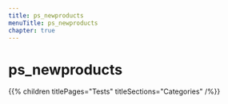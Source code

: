 ```yaml
---
title: ps_newproducts
menuTitle: ps_newproducts
chapter: true
---
```


# ps_newproducts

{{% children titlePages="Tests" titleSections="Categories" /%}}